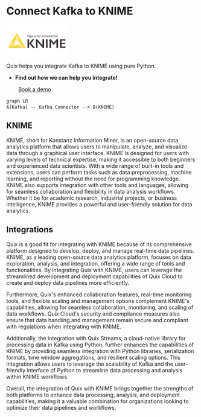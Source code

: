# Connect Kafka to KNIME

![](./images/logo_1.jpg)

Quix helps you integrate Kafka to KNIME using pure Python.

<div class="grid cards blog-grid-card" markdown>

- __Find out how we can help you integrate!__

    <a class="md-button md-button--primary" href="https://share.hsforms.com/1iW0TmZzKQMChk0lxd_tGiw4yjw2?__hstc=175542013.2303933fbd746c0ac86d9ccbe9bc9100.1728383268831.1729603416735.1729620918855.31&__hssc=175542013.1.1729620918855&__hsfp=2132701734" target="_blank" style="margin:.5rem;">Book a demo</a>

</div>

```mermaid
graph LR
A[Kafka] -- Kafka Connector --> B(KNIME)
```

## KNIME

KNIME, short for Konstanz Information Miner, is an open-source data analytics platform that allows users to manipulate, analyze, and visualize data through a graphical user interface. KNIME is designed for users with varying levels of technical expertise, making it accessible to both beginners and experienced data scientists. With a wide range of built-in tools and extensions, users can perform tasks such as data preprocessing, machine learning, and reporting without the need for programming knowledge. KNIME also supports integration with other tools and languages, allowing for seamless collaboration and flexibility in data analysis workflows. Whether it be for academic research, industrial projects, or business intelligence, KNIME provides a powerful and user-friendly solution for data analytics.

## Integrations

Quix is a good fit for integrating with KNIME because of its comprehensive platform designed to develop, deploy, and manage real-time data pipelines. KNIME, as a leading open-source data analytics platform, focuses on data exploration, analysis, and integration, offering a wide range of tools and functionalities. By integrating Quix with KNIME, users can leverage the streamlined development and deployment capabilities of Quix Cloud to create and deploy data pipelines more efficiently. 

Furthermore, Quix's enhanced collaboration features, real-time monitoring tools, and flexible scaling and management options complement KNIME's capabilities, allowing for seamless collaboration, monitoring, and scaling of data workflows. Quix Cloud's security and compliance measures also ensure that data handling and management remain secure and compliant with regulations when integrating with KNIME.

Additionally, the integration with Quix Streams, a cloud-native library for processing data in Kafka using Python, further enhances the capabilities of KNIME by providing seamless integration with Python libraries, serialization formats, time window aggregations, and resilient scaling options. This integration allows users to leverage the scalability of Kafka and the user-friendly interface of Python to streamline data processing and analysis within KNIME workflows.

Overall, the integration of Quix with KNIME brings together the strengths of both platforms to enhance data processing, analysis, and deployment capabilities, making it a valuable combination for organizations looking to optimize their data pipelines and workflows.


